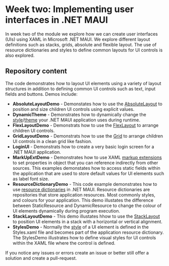 # Week two: Implementing user interfaces in .NET MAUI  

In week two of the module we explore how we can create user interfaces (UIs) using XAML in Microsoft .NET MAUI. We explore different layout definitions such as stacks, grids, absolute and flexible layout. The use of resource dictionaries and styles to define common layouts for UI controls is also explored.  

## Repository content  

The code demonstrates how to layout UI elements using a variety of layout structures in addition to defining common UI controls such as text, input fields and buttons. Demos include:  

- **AbsoluteLayoutDemo** - Demonstates how to use the [AbsoluteLayout](https://learn.microsoft.com/en-us/dotnet/maui/user-interface/layouts/absolutelayout) to position and size children UI controls using explicit values.  
- **DynamicTheme** - Demonstrates how to dynamically change the [style](https://learn.microsoft.com/en-us/dotnet/maui/user-interface/styles/xaml)/[theme](https://learn.microsoft.com/en-us/dotnet/maui/user-interface/theming) your .NET MAUI application uses during runtime.  
- **FlexLayoutDemo** - Demonstrats how to use the [FlexLayout](https://learn.microsoft.com/en-us/dotnet/maui/user-interface/layouts/flexlayout) to arrange children UI controls.  
- **GridLayoutDemo** - Demonstrats how to use the [Grid](https://learn.microsoft.com/en-us/dotnet/maui/user-interface/layouts/grid) to arrange children UI controls in a clean grid like fashion.  
- **LoginUI** - Demonstrats how to create a very basic login screen for a .NET MAUI application.  
- **MarkUpExtDemo** - Demonstrates how to use XAML [markup extensions](https://learn.microsoft.com/en-us/dotnet/maui/xaml/fundamentals/markup-extensions) to set properties in object that you can reference indirectly from other sources. This examples demonstates how to access static fields within the application that are used to store default values for UI elements such as label font size.  
- **ResourceDictionaryDemo** - This code example demonstrates how to use [resource dictionaries](https://learn.microsoft.com/en-us/dotnet/maui/fundamentals/resource-dictionaries) in .NET MAUI. Resource dictionaries are repositories that store application resources. Most commonly styles, and colours for your application. This demo illustates the difference between  StaticResource and DynamicResource to change the colour of UI elements dynamically during program execution.  
- **StackLayoutDemo** - This demo illustates hhow to use the [StackLayout](https://learn.microsoft.com/en-us/dotnet/maui/user-interface/layouts/stacklayout) to position UI elements in a stack with a horizontal or vertical alignment.  
- **StylesDemo** - Normally the [style](https://learn.microsoft.com/en-us/dotnet/maui/user-interface/styles/xaml) of a UI element is defined in the Styles.xaml file and becomes part of the application resource dictionary. The StylesDemo illustrates how to define visual styles for UI controls within the XAML file where the control is defined.  




If you notice any issues or errors create an issue or better still offer a solution and create a pull-request.  
